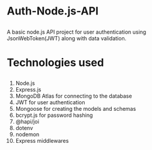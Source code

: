 # Auth-Node.js-API
##
A basic node.js API project for user authentication using JsonWebToken(JWT) along with data validation.
# Technologies used
##
1. Node.js
2. Express.js
3. MongoDB Atlas for connecting to the database
4. JWT for user authentication 
5. Mongoose for creating the models and schemas
6. bcrypt.js for password hashing
7. @hapi/joi
8. dotenv
9. nodemon
10. Express middlewares
